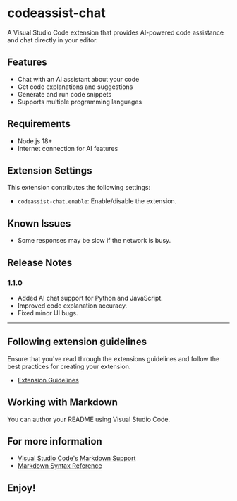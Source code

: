 # codeassist-chat

A Visual Studio Code extension that provides AI-powered code assistance and chat directly in your editor.

## Features

- Chat with an AI assistant about your code
- Get code explanations and suggestions
- Generate and run code snippets
- Supports multiple programming languages

## Requirements

- Node.js 18+
- Internet connection for AI features

## Extension Settings

This extension contributes the following settings:

- `codeassist-chat.enable`: Enable/disable the extension.

## Known Issues

- Some responses may be slow if the network is busy.

## Release Notes

### 1.1.0

- Added AI chat support for Python and JavaScript.
- Improved code explanation accuracy.
- Fixed minor UI bugs.

---

## Following extension guidelines

Ensure that you've read through the extensions guidelines and follow the best practices for creating your extension.

- [Extension Guidelines](https://code.visualstudio.com/api/references/extension-guidelines)

## Working with Markdown

You can author your README using Visual Studio Code.

## For more information

- [Visual Studio Code's Markdown Support](http://code.visualstudio.com/docs/languages/markdown)
- [Markdown Syntax Reference](https://help.github.com/articles/markdown-basics/)

## **Enjoy!**
